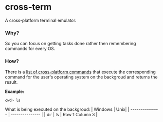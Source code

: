 # cross-term
 A cross-platform terminal emulator.

### Why?
So you can focus on getting tasks done rather then remembering commands for every OS.

### How?
There is a [list of cross-platform commands](https://github.com/AaronMarcusDev/Cross-term/blob/main/md/list-of-commands.md) that execute the corresponding command for the user's operating system on the backgroud and returns the result.

**Example:**
```bash 
cwd> ls
```
What is being executed on the backgroud:
| Windows | Unix|
| --------------- | --------------- |
| dir | ls | Row 1 Column 3 |